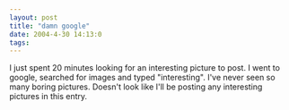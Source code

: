 ```yaml
---
layout: post
title: "damn google"
date: 2004-4-30 14:13:0
tags: 
---
```


I just spent 20 minutes looking for an interesting picture to post. I went to google, searched for images and typed "interesting". I've never seen so many boring pictures. Doesn't look like I'll be posting any interesting pictures in this entry.

